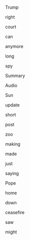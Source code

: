 Trump

right

court

can

anymore

long

spy

Summary

Audio

Sun

update

short

post

zoo

making

made

just

saying

Pope

home

down

ceasefire

saw

might